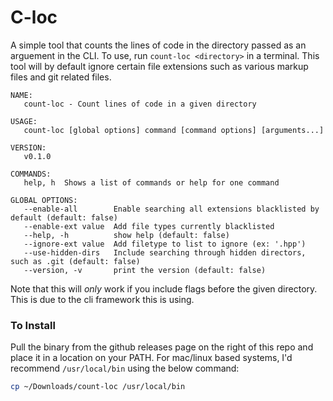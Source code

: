 # C-loc

A simple tool that counts the lines of code in the directory passed as an
arguement in the CLI. To use, run `count-loc <directory>` in a terminal. This
tool will by default ignore certain file extensions such as various markup
files and git related files.

```console
NAME:
   count-loc - Count lines of code in a given directory

USAGE:
   count-loc [global options] command [command options] [arguments...]

VERSION:
   v0.1.0

COMMANDS:
   help, h  Shows a list of commands or help for one command

GLOBAL OPTIONS:
   --enable-all        Enable searching all extensions blacklisted by default (default: false)
   --enable-ext value  Add file types currently blacklisted
   --help, -h          show help (default: false)
   --ignore-ext value  Add filetype to list to ignore (ex: '.hpp')
   --use-hidden-dirs   Include searching through hidden directors, such as .git (default: false)
   --version, -v       print the version (default: false)
```

Note that this will _only_ work if you include flags before the given
directory. This is due to the cli framework this is using.

### To Install

Pull the binary from the github releases page on the right of this repo and
place it in a location on your PATH. For mac/linux based systems, I'd
recommend `/usr/local/bin` using the below command:

```bash
cp ~/Downloads/count-loc /usr/local/bin
```
